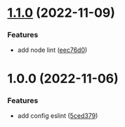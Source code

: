 # [1.1.0](https://github.com/ctrlmais/eslint-config-ctrlmais/compare/v1.0.0...v1.1.0) (2022-11-09)


### Features

* add node lint ([eec76d0](https://github.com/ctrlmais/eslint-config-ctrlmais/commit/eec76d05f739d91cd7baea7bef5c5cee6bdffa0f))

# 1.0.0 (2022-11-06)


### Features

* add config eslint ([5ced379](https://github.com/ctrlmais/eslint-config-ctrlmais/commit/5ced3799e4170aec3a28f94f9e414aa57051a949))
